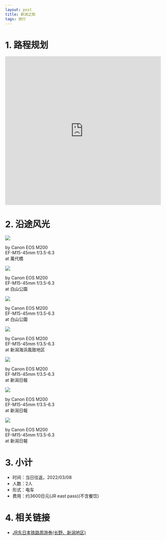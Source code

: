 ```yaml
---
layout: post
title: 新潟之旅
tags: 旅行
---
```


# 1. 路程规划

<iframe src="https://www.google.com/maps/embed?pb=!1m14!1m12!1m3!1d50363.35080146084!2d139.04776921061125!3d37.91385403826437!2m3!1f0!2f0!3f0!3m2!1i1024!2i768!4f13.1!5e0!3m2!1szh-CN!2sjp!4v1646880634453!5m2!1szh-CN!2sjp" width="100%" height="480" style="border:0;" loading="lazy"></iframe>

# 2. 沿途风光

<div class="gallery">
    <div class="item">
        <img src="/assets/src/a-travel-at-niigata/pic1.jpeg">
        <p>by Canon EOS M200<br>EF-M15-45mm f/3.5-6.3<br>at 萬代橋</p>
    </div>
    <div class="item">
        <img src="/assets/src/a-travel-at-niigata/pic2.jpeg">
        <p>by Canon EOS M200<br>EF-M15-45mm f/3.5-6.3<br>at 白山公園</p>
    </div>
    <div class="item">
        <img src="/assets/src/a-travel-at-niigata/pic3.jpeg">
        <p>by Canon EOS M200<br>EF-M15-45mm f/3.5-6.3<br>at 白山公園</p>
    </div>
    <div class="item">
        <img src="/assets/src/a-travel-at-niigata/pic4.jpeg">
        <p>by Canon EOS M200<br>EF-M15-45mm f/3.5-6.3<br>at 新潟海浜風致地区</p>
    </div>
    <div class="item">
        <img src="/assets/src/a-travel-at-niigata/pic5.jpeg">
        <p>by Canon EOS M200<br>EF-M15-45mm f/3.5-6.3<br>at 新潟日報</p>
    </div>
    <div class="item">
        <img src="/assets/src/a-travel-at-niigata/pic6.jpeg">
        <p>by Canon EOS M200<br>EF-M15-45mm f/3.5-6.3<br>at 新潟日報</p>
    </div>
    <div class="item">
        <img src="/assets/src/a-travel-at-niigata/pic7.jpeg">
        <p>by Canon EOS M200<br>EF-M15-45mm f/3.5-6.3<br>at 新潟日報</p>
    </div>
</div>

# 3. 小计

- 时间：当日往返，2022/03/08
- 人数：2人
- 形式：电车
- 费用：约3600日元(JR east pass)(不含餐饮)

# 4. 相关链接

- [JR东日本铁路周游券(长野、新潟地区)](https://www.jreast.co.jp/multi/zh-CHS/pass/eastpass_n.html)
